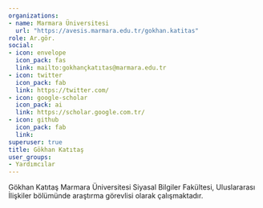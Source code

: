 ```yaml
---
organizations:
- name: Marmara Üniversitesi
  url: "https://avesis.marmara.edu.tr/gokhan.katitas"
role: Ar.gör.
social:
- icon: envelope
  icon_pack: fas
  link: mailto:gokhançkatıtas@marmara.edu.tr
- icon: twitter
  icon_pack: fab
  link: https://twitter.com/
- icon: google-scholar
  icon_pack: ai
  link: https://scholar.google.com.tr/
- icon: github
  icon_pack: fab
  link: 
superuser: true
title: Gökhan Katıtaş
user_groups:
- Yardımcılar
---
```


Gökhan Katıtaş Marmara Üniversitesi Siyasal Bilgiler Fakültesi, Uluslararası İlişkiler bölümünde araştırma görevlisi olarak çalışmaktadır.
